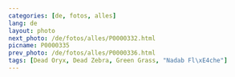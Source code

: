 ```yaml
---
categories: [de, fotos, alles]
lang: de
layout: photo
next_photo: /de/fotos/alles/P0000332.html
picname: P0000335
prev_photo: /de/fotos/alles/P0000336.html
tags: [Dead Oryx, Dead Zebra, Green Grass, "Nadab Fl\xE4che"]
---
```


